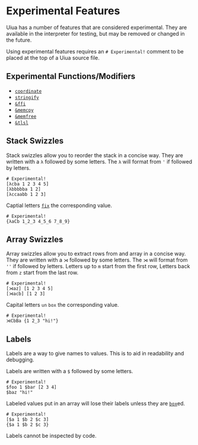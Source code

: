 # Experimental Features

Uiua has a number of features that are considered experimental. They are available in the interpreter for testing, but may be removed or changed in the future.

Using experimental features requires an `# Experimental!` comment to be placed at the top of a Uiua source file.

## Experimental Functions/Modifiers

- [`coordinate`]()
- [`stringify`]()
- [`&ffi`]()
- [`&memcpy`]()
- [`&memfree`]()
- [`&tlsl`]()

## Stack Swizzles

Stack swizzles allow you to reorder the stack in a concise way.
They are written with a `λ` followed by some letters.
The `λ` will format from `'` if followed by letters.

```uiua
# Experimental!
[λcba 1 2 3 4 5]
[λbbbbba 1 2]
[λccaabb 1 2 3]
```

Captial letters [`fix`]() the corresponding value.

```uiua
# Experimental!
{λaCb 1_2_3 4_5_6 7_8_9}
```

## Array Swizzles

Array swizzles allow you to extract rows from and array in a concise way.
They are written with a `⋊` followed by some letters.
The `⋊` will format from `''` if followed by letters.
Letters up to `m` start from the first row, Letters back from `z` start from the last row.

```uiua
# Experimental!
[⋊az] [1 2 3 4 5]
[⋊acb] [1 2 3]
```

Capital letters `un` `box` the corresponding value.

```uiua
# Experimental!
⋊CbBa {1 2_3 "hi!"}
```

## Labels

Labels are a way to give names to values. This is to aid in readability and debugging.

Labels are written with a `$` followed by some letters.

```uiua
# Experimental!
$foo 1 $bar [2 3 4]
$baz "hi!"
```

Labeled values put in an array will lose their labels unless they are [`box`]()ed.

```uiua
# Experimental!
[$a 1 $b 2 $c 3]
{$a 1 $b 2 $c 3}
```

Labels cannot be inspected by code.
